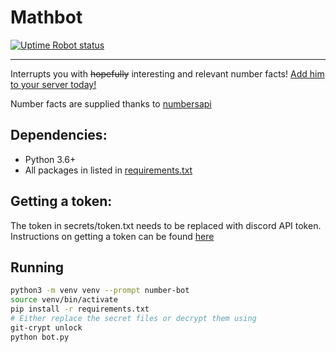 # Mathbot
[![Uptime Robot status](https://img.shields.io/uptimerobot/status/m781443243-d947be8fe240aa4811f5ebcc.svg)](https://discordapp.com/oauth2/authorize?&client_id=508)

---
Interrupts you with ~~hopefully~~ interesting and relevant number facts!
[Add him to your server today!](https://discordapp.com/oauth2/authorize?&client_id=508)

Number facts are supplied thanks to [numbersapi](http://numbersapi.com/#42)

## Dependencies:
- Python 3.6+
- All packages in listed in [requirements.txt](requirements.txt)
## Getting a token:
The token in secrets/token.txt needs to be replaced with discord API token.
Instructions on getting a token can be found [here](https://github.com/reactiflux/discord-irc/wiki/Creating-a-discord-bot-&-getting-a-token)
## Running
```sh
python3 -m venv venv --prompt number-bot
source venv/bin/activate
pip install -r requirements.txt
# Either replace the secret files or decrypt them using
git-crypt unlock
python bot.py
```
